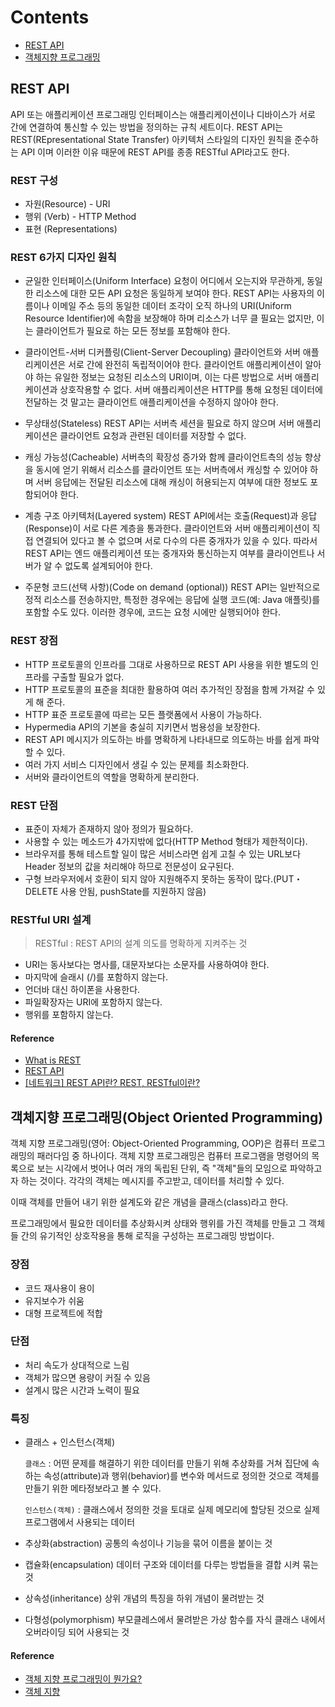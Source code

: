 # Contents

- [REST API](#REST-API)
- [객체지향 프로그래밍](#객체지향-프로그래밍(Object-Oriented-Programming))

## REST API

API 또는 애플리케이션 프로그래밍 인터페이스는 애플리케이션이나 디바이스가 서로 간에 연결하여 통신할 수 있는 방법을 정의하는 규칙 세트이다. REST API는 REST(REpresentational State Transfer) 아키텍처 스타일의 디자인 원칙을 준수하는 API 이며 이러한 이유 때문에 REST API를 종종 RESTful API라고도 한다.

### REST 구성

- 자원(Resource) - URI
- 행위 (Verb) - HTTP Method
- 표현 (Representations)

### REST 6가지 디자인 원칙

- 균일한 인터페이스(Uniform Interface)
  요청이 어디에서 오는지와 무관하게, 동일한 리소스에 대한 모든 API 요청은 동일하게 보여야 한다. REST API는 사용자의 이름이나 이메일 주소 등의 동일한 데이터 조각이 오직 하나의 URI(Uniform Resource Identifier)에 속함을 보장해야 하며 리소스가 너무 클 필요는 없지만, 이는 클라이언트가 필요로 하는 모든 정보를 포함해야 한다.

- 클라이언트-서버 디커플링(Client-Server Decoupling)
  클라이언트와 서버 애플리케이션은 서로 간에 완전히 독립적이어야 한다. 클라이언트 애플리케이션이 알아야 하는 유일한 정보는 요청된 리소스의 URI이며, 이는 다른 방법으로 서버 애플리케이션과 상호작용할 수 없다. 서버 애플리케이션은 HTTP를 통해 요청된 데이터에 전달하는 것 말고는 클라이언트 애플리케이션을 수정하지 않아야 한다.

- 무상태성(Stateless)
  REST API는 서버측 세션을 필요로 하지 않으며 서버 애플리케이션은 클라이언트 요청과 관련된 데이터를 저장할 수 없다.

- 캐싱 가능성(Cacheable)
  서버측의 확장성 증가와 함께 클라이언트측의 성능 향상을 동시에 얻기 위해서 리소스를 클라이언트 또는 서버측에서 캐싱할 수 있어야 하며 서버 응답에는 전달된 리소스에 대해 캐싱이 허용되는지 여부에 대한 정보도 포함되어야 한다.

- 계층 구조 아키텍처(Layered system)
  REST API에서는 호출(Request)과 응답(Response)이 서로 다른 계층을 통과한다. 클라이언트와 서버 애플리케이션이 직접 연결되어 있다고 볼 수 없으며 서로 다수의 다른 중개자가 있을 수 있다. 따라서 REST API는 엔드 애플리케이션 또는 중개자와 통신하는지 여부를 클라이언트나 서버가 알 수 없도록 설계되어야 한다.

- 주문형 코드(선택 사항)(Code on demand (optional))
  REST API는 일반적으로 정적 리소스를 전송하지만, 특정한 경우에는 응답에 실행 코드(예: Java 애플릿)를 포함할 수도 있다. 이러한 경우에, 코드는 요청 시에만 실행되어야 한다.

### REST 장점

- HTTP 프로토콜의 인프라를 그대로 사용하므로 REST API 사용을 위한 별도의 인프라를 구출할 필요가 없다.
- HTTP 프로토콜의 표준을 최대한 활용하여 여러 추가적인 장점을 함께 가져갈 수 있게 해 준다.
- HTTP 표준 프로토콜에 따르는 모든 플랫폼에서 사용이 가능하다.
- Hypermedia API의 기본을 충실히 지키면서 범용성을 보장한다.
- REST API 메시지가 의도하는 바를 명확하게 나타내므로 의도하는 바를 쉽게 파악할 수 있다.
- 여러 가지 서비스 디자인에서 생길 수 있는 문제를 최소화한다.
- 서버와 클라이언트의 역할을 명확하게 분리한다.

### REST 단점

- 표준이 자체가 존재하지 않아 정의가 필요하다.
- 사용할 수 있는 메소드가 4가지밖에 없다(HTTP Method 형태가 제한적이다).
- 브라우저를 통해 테스트할 일이 많은 서비스라면 쉽게 고칠 수 있는 URL보다 Header 정보의 값을 처리해야 하므로 전문성이 요구된다.
- 구형 브라우저에서 호환이 되지 않아 지원해주지 못하는 동작이 많다.(PUT・DELETE 사용 안됨, pushState를 지원하지 않음)

### RESTful URI 설계

> RESTful : REST API의 설계 의도를 명확하게 지켜주는 것

- URI는 동사보다는 명사를, 대문자보다는 소문자를 사용하여야 한다.
- 마지막에 슬래시 (/)를 포함하지 않는다.
- 언더바 대신 하이폰을 사용한다.
- 파일확장자는 URI에 포함하지 않는다.
- 행위를 포함하지 않는다.

#### Reference

- [What is REST](https://restfulapi.net/)
- [REST API](https://www.ibm.com/kr-ko/cloud/learn/rest-apis)
- [[네트워크] REST API란? REST, RESTful이란?](https://gmlwjd9405.github.io/2018/09/21/rest-and-restful.html)

## 객체지향 프로그래밍(Object Oriented Programming)

객체 지향 프로그래밍(영어: Object-Oriented Programming, OOP)은 컴퓨터 프로그래밍의 패러다임 중 하나이다. 객체 지향 프로그래밍은 컴퓨터 프로그램을 명령어의 목록으로 보는 시각에서 벗어나 여러 개의 독립된 단위, 즉 "객체"들의 모임으로 파악하고자 하는 것이다. 각각의 객체는 메시지를 주고받고, 데이터를 처리할 수 있다.

이때 객체를 만들어 내기 위한 설계도와 같은 개념을 클래스(class)라고 한다.

프로그래밍에서 필요한 데이터를 추상화시켜 상태와 행위를 가진 객체를 만들고 그 객체들 간의 유기적인 상호작용을 통해 로직을 구성하는 프로그래밍 방법이다.

### 장점

- 코드 재사용이 용이
- 유지보수가 쉬움
- 대형 프로젝트에 적합

### 단점

- 처리 속도가 상대적으로 느림
- 객체가 많으면 용량이 커질 수 있음
- 설계시 많은 시간과 노력이 필요

### 특징

- 클래스 + 인스턴스(객체)

  `클래스` : 어떤 문제를 해결하기 위한 데이터를 만들기 위해 추상화를 거쳐 집단에 속하는 속성(attribute)과 행위(behavior)를 변수와 메서드로 정의한 것으로 객체를 만들기 위한 메타정보라고 볼 수 있다.

  `인스턴스(객체)` : 클래스에서 정의한 것을 토대로 실제 메모리에 할당된 것으로 실제 프로그램에서 사용되는 데이터

- 추상화(abstraction)
  공통의 속성이나 기능을 묶어 이름을 붙이는 것
- 캡슐화(encapsulation)
  데이터 구조와 데이터를 다루는 방법들을 결합 시켜 묶는 것
- 상속성(inheritance)
  상위 개념의 특징을 하위 개념이 물려받는 것
- 다형성(polymorphism)
  부모클레스에서 물려받은 가상 함수를 자식 클래스 내에서 오버라이딩 되어 사용되는 것

#### Reference

- [객체 지향 프로그래밍이 뭔가요?](https://jeong-pro.tistory.com/95)
- [객체 지향](http://www.incodom.kr/%EA%B0%9D%EC%B2%B4_%EC%A7%80%ED%96%A5#h_8518e25c0e2cd7cac88e609e7b3bf070)
